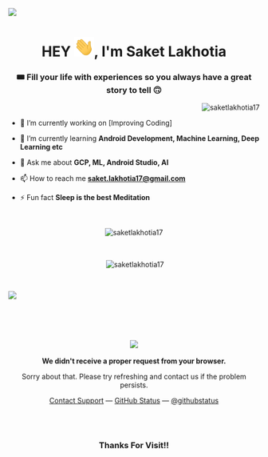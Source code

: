 <!-- NEW STUFF -->

![](https://github.com/saketlakhotia17/saketlakhotia17/blob/main/demo/Github%20.png)
<h1 align="center">HEY <img src="https://raw.githubusercontent.com/ABSphreak/ABSphreak/master/gifs/Hi.gif" width="40px">, I'm Saket Lakhotia</h1>
<h3 align="center">🎟️ Fill your life with experiences so you always have a great story to tell 🙃</h3>


<p align="right"> <img src="https://komarev.com/ghpvc/?username=saketlakhotia17" alt="saketlakhotia17" /> </p>

- 🔭 I’m currently working on [Improving Coding]

- 🌱 I’m currently learning **Android Development, Machine Learning, Deep Learning etc**

- 💬 Ask me about **GCP, ML, Android Studio, AI**

- 📫 How to reach me **saket.lakhotia17@gmail.com**

- ⚡ Fun fact **Sleep is the best Meditation**


</br>
<p align="center"><img align="center" src="https://github-readme-stats.vercel.app/api/top-langs/?username=saketlakhotia17&show_icons=true&title_color=fff&icon_color=79ff97&text_color=9f9f9f&bg_color=0d1116&langs_count=10&layout=compact&hide=html" alt="saketlakhotia17" /></p>

</br>

<p align="center">&nbsp;<img align="center" src="https://github-readme-stats.vercel.app/api?username=saketlakhotia17&show_icons=true&title_color=fff&icon_color=79ff97&text_color=9f9f9f&bg_color=0d1116&count_private=true)" alt="saketlakhotia17" /></p>

</br>

![](https://activity-graph.herokuapp.com/graph?username=saketlakhotia17&title_color=fff&icon_color=79ff97&text_color=9f9f9f&bg_color=0d1116)

</br>






<br>
<br>

<p align="center">
	<img width="40" src="https://github.githubassets.com/images/spinners/octocat-spinner-64.gif">
<p align="center"><strong>We didn't receive a proper request from your browser.</strong></p>
<p align="center">Sorry about that. Please try refreshing and contact us if the problem persists.</p>
<p align="center">
	<a href="https://saketlakhotia17.github.io/">Contact Support</a> —
	<a href="https://saketlakhotia17.github.io/">GitHub Status</a> —
	<a href="https://saketlakhotia17.github.io/">@githubstatus</a>
</p>
<p></p>
<p></p>
</p>

<br>
<br>
<h3 align="center">Thanks For Visit!! </h3>
<!-- EXTRA STUFF -->

<!-- <p align="left"><img src="https://devicons.github.io/devicon/devicon.git/icons/android/android-original-wordmark.svg" alt="android" width="40" height="40"/> <img src="https://devicons.github.io/devicon/devicon.git/icons/c/c-original.svg" alt="c" width="40" height="40"/> <img src="https://devicons.github.io/devicon/devicon.git/icons/cplusplus/cplusplus-original.svg" alt="cplusplus" width="40" height="40"/> <img src="https://devicons.github.io/devicon/devicon.git/icons/csharp/csharp-original.svg" alt="csharp" width="40" height="40"/> <img src="https://devicons.github.io/devicon/devicon.git/icons/css3/css3-original-wordmark.svg" alt="css3" width="40" height="40"/> <img src="https://www.vectorlogo.zone/logos/dartlang/dartlang-icon.svg" alt="dart" width="40" height="40"/> <img src="https://www.vectorlogo.zone/logos/firebase/firebase-icon.svg" alt="firebase" width="40" height="40"/> <img src="https://www.vectorlogo.zone/logos/flutterio/flutterio-icon.svg" alt="flutter" width="40" height="40"/> <img src="https://www.vectorlogo.zone/logos/gatsbyjs/gatsbyjs-icon.svg" alt="gastby" width="40" height="40"/> <img src="https://www.vectorlogo.zone/logos/git-scm/git-scm-icon.svg" alt="git" width="40" height="40"/> <img src="https://devicons.github.io/devicon/devicon.git/icons/html5/html5-original-wordmark.svg" alt="html5" width="40" height="40"/> <img src="https://devicons.github.io/devicon/devicon.git/icons/java/java-original-wordmark.svg" alt="java" width="40" height="40"/> <img src="https://devicons.github.io/devicon/devicon.git/icons/linux/linux-original.svg" alt="linux" width="40" height="40"/> <img src="https://devicons.github.io/devicon/devicon.git/icons/mysql/mysql-original-wordmark.svg" alt="mysql" width="40" height="40"/> <img src="https://devicons.github.io/devicon/devicon.git/icons/photoshop/photoshop-plain.svg" alt="photoshop" width="40" height="40"/> <img src="https://devicons.github.io/devicon/devicon.git/icons/python/python-original.svg" alt="python" width="40" height="40"/></p>
<p align="center">&nbsp;<img align="center" src="https://github-readme-stats.vercel.app/api?username=saketlakhotia17&show_icons=true" alt="saketlakhotia17" /></p>
<p align="center"><img align="center" src="https://github-readme-stats.vercel.app/api/top-langs/?username=saketlakhotia17&langs_count=10&layout=compact&hide=html" alt="saketlakhotia17" /></p>
-->
